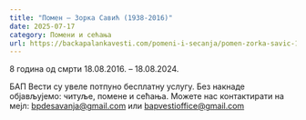 ```yaml
---
title: "Помен – Зорка Савић (1938-2016)"
date: 2025-07-17
category: Помени и сећања
url: https://backapalankavesti.com/pomeni-i-secanja/pomen-zorka-savic-1938-2016/
---
```


8 година од смрти
18.08.2016. – 18.08.2024.

БАП Вести су увеле потпуно бесплатну услугу. Без накнаде објављујемо: читуље, помене и сећања. Можете нас контактирати на мејл: bpdesavanja@gmail.com или bapvestioffice@gmail.com
